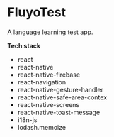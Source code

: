 # FluyoTest

A language learning test app.

**Tech stack**

- react
- react-native
- react-native-firebase
- react-navigation
- react-native-gesture-handler
- react-native-safe-area-contex
- react-native-screens
- react-native-toast-message
- i18n-js
- lodash.memoize
